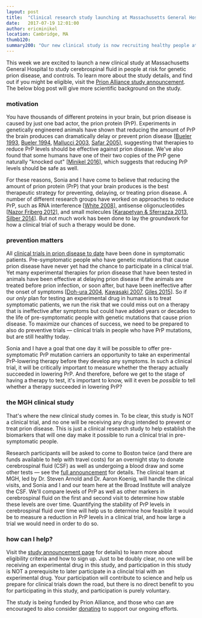 ```yaml
---
layout: post
title:  "Clinical research study launching at Massachusetts General Hospital"
date:   2017-07-19 12:01:00
author: ericminikel
location: Cambridge, MA
thumb120: 
summary200: "Our new clinical study is now recruiting healthy people at risk for genetic prion disease and controls to donate cerebrospinal fluid (CSF) for research."
---
```


This week we are excited to launch a new clinical study at Massachusetts General Hospital to study cerebrospinal fluid in people at risk for genetic prion disease, and controls. To learn more about the study details, and find out if you might be eligible, visit the [Prion Alliance study announcement](http://www.prionalliance.org/2017/07/19/prion-alliance-sponsors-mgh-research-study/). The below blog post will give more scientific background on the study.

### motivation

You have thousands of different proteins in your brain, but prion disease is caused by just one bad actor, the prion protein (PrP). Experiments in genetically engineered animals have shown that reducing the amount of PrP the brain produces can dramatically delay or prevent prion disease [[Bueler 1993], [Bueler 1994], [Mallucci 2003], [Safar 2005]], suggesting that therapies to reduce PrP levels should be effective against prion disease. We've also found that some humans have one of their two copies of the PrP gene naturally "knocked out" [[Minikel 2016]], which suggests that reducing PrP levels should be safe as well.

For these reasons, Sonia and I have come to believe that reducing the amount of prion protein (PrP) that your brain produces is the best therapeutic strategy for preventing, delaying, or treating prion disease. A number of different research groups have worked on approaches to reduce PrP, such as RNA interference [[White 2008]], antisense oligonucleotides [[Nazor Friberg 2012]], and small molecules [[Karapetyan & Sferrazza 2013], [Silber 2014]]. But not much work has been done to lay the groundwork for how a clinical trial of such a therapy would be done.

### prevention matters

All [clinical trials in prion disease to date](/2015/04/15/completed-clinical-trials-in-prion-disease/) have been done in symptomatic patients. Pre-symptomatic people who have genetic mutations that cause prion disease have never yet had the chance to participate in a clinical trial. Yet many experimental therapies for prion disease that have been tested in animals have been effective at delaying prion disease if the animals are treated before prion infection, or soon after, but have been ineffective after the onset of symptoms [[Doh-ura 2004], [Kawasaki 2007], [Giles 2015]]. So if our *only* plan for testing an experimental drug in humans is to treat symptomatic patients, we run the risk that we could miss out on a therapy that is ineffective after symptoms but could have added years or decades to the life of pre-symptomatic people with genetic mutations that cause prion disease. To maximize our chances of success, we need to be prepared to also do preventive trials &mdash; clinical trials in people who have PrP mutations, but are still healthy today.

Sonia and I have a goal that one day it will be possible to offer pre-symptomatic PrP mutation carriers an opportunity to take an experimental PrP-lowering therapy before they develop any symptoms. In such a clinical trial, it will be critically important to measure whether the therapy actually succeeded in lowering PrP. And therefore, before we get to the stage of having a therapy to test, it's important to know, will it even be *possible* to tell whether a therapy succeeded in lowering PrP?

### the MGH clinical study

That's where the new clinical study comes in. To be clear, this study is NOT a clinical trial, and no one will be receiving any drug intended to prevent or treat prion disease. This is just a clinical research study to help establish the biomarkers that will one day make it possible to run a clinical trial in pre-symptomatic people.

Research participants will be asked to come to Boston twice (and there are funds available to help with travel costs) for an overnight stay to donate cerebrospinal fluid (CSF) as well as undergoing a blood draw and some other tests &mdash; see the [full announcement](http://www.prionalliance.org/2017/07/19/prion-alliance-sponsors-mgh-research-study/) for details. The clinical team at MGH, led by Dr. Steven Arnold and Dr. Aaron Koenig, will handle the clinical visits, and Sonia and I and our team here at the Broad Institute will analyze the CSF. We'll compare levels of PrP as well as other markers in cerebrospinal fluid on the first and second visit to determine how stable these levels are over time. Quantifying the stability of PrP levels in cerebrospinal fluid over time will help us to determine how feasible it would be to measure a reduction in PrP levels in a clinical trial, and how large a trial we would need in order to do so.

### how can I help?

Visit the [study announcement page](http://www.prionalliance.org/2017/07/19/prion-alliance-sponsors-mgh-research-study/) for details) to learn more about eligibility criteria and how to sign up. Just to be doubly clear, no one will be receiving an experimental drug in this study, and participation in this study is NOT a prerequisite to later participate in a clincial trial with an experimental drug. Your participation will contribute to science and help us prepare for clinical trials down the road, but there is no direct benefit to you for participating in this study, and participation is purely voluntary.

The study is being funded by Prion Alliance, and those who can are encouraged to also consider [donating](http://www.prionalliance.org/donate/) to support our ongoing efforts.

[Bueler 1993]: http://www.ncbi.nlm.nih.gov/pubmed/8100741 "Büeler H, Aguzzi A, Sailer A, Greiner RA, Autenried P, Aguet M, Weissmann C. Mice devoid of PrP are resistant to scrapie. Cell. 1993 Jul 2;73(7):1339-47. PubMed PMID: 8100741."

[Bueler 1994]: http://www.ncbi.nlm.nih.gov/pubmed/8790598 "Büeler H, Raeber A, Sailer A, Fischer M, Aguzzi A, Weissmann C. High prion and PrPSc levels but delayed onset of disease in scrapie-inoculated mice heterozygous for a disrupted PrP gene. Mol Med. 1994 Nov;1(1):19-30. PubMed PMID: 8790598; PubMed Central PMCID: PMC2229922."

[Mallucci 2003]: http://www.ncbi.nlm.nih.gov/pubmed/14593181 "Mallucci G, Dickinson A, Linehan J, Klöhn PC, Brandner S, Collinge J. Depleting neuronal PrP in prion infection prevents disease and reverses spongiosis. Science. 2003 Oct 31;302(5646):871-4. PubMed PMID: 14593181."

[Doh-ura 2004]: http://www.ncbi.nlm.nih.gov/pubmed/15113880 "Doh-ura K, Ishikawa K, Murakami-Kubo I, Sasaki K, Mohri S, Race R, Iwaki T. Treatment of transmissible spongiform encephalopathy by intraventricular drug infusion in animal models. J Virol. 2004 May;78(10):4999-5006. PubMed PMID: 15113880; PubMed Central PMCID: PMC400350."

[Safar 2005]: http://www.ncbi.nlm.nih.gov/pubmed/16186247 "Safar JG, DeArmond SJ, Kociuba K, Deering C, Didorenko S, Bouzamondo-Bernstein E, Prusiner SB, Tremblay P. Prion clearance in bigenic mice. J Gen Virol. 2005 Oct;86(Pt 10):2913-23. PubMed PMID: 16186247."

[Kawasaki 2007]: http://www.ncbi.nlm.nih.gov/pubmed/17881452/ "Kawasaki Y, Kawagoe K, Chen CJ, Teruya K, Sakasegawa Y, Doh-ura K. Orally administered amyloidophilic compound is effective in prolonging the incubation periods of animals cerebrally infected with prion diseases in a prion strain-dependent manner. J Virol. 2007 Dec;81(23):12889-98. Epub 2007 Sep 19. PubMed PMID: 17881452; PubMed Central PMCID: PMC2169081."

[White 2008]: http://www.ncbi.nlm.nih.gov/pubmed/18632556 "White MD, Farmer M, Mirabile I, Brandner S, Collinge J, Mallucci GR. Single treatment with RNAi against prion protein rescues early neuronal dysfunction and  prolongs survival in mice with prion disease. Proc Natl Acad Sci U S A. 2008 Jul  22;105(29):10238-43. doi: 10.1073/pnas.0802759105. Epub 2008 Jul 16. PubMed PMID: 18632556; PubMed Central PMCID: PMC2474561."

[Nazor Friberg 2012]: http://www.ncbi.nlm.nih.gov/pubmed/23344724/ "Nazor Friberg K, Hung G, Wancewicz E, Giles K, Black C, Freier S, Bennett F, Dearmond SJ, Freyman Y, Lessard P, Ghaemmaghami S, Prusiner SB. Intracerebral Infusion of Antisense Oligonucleotides Into Prion-infected Mice. Mol Ther Nucleic Acids. 2012 Feb 7;1:e9. doi: 10.1038/mtna.2011.6. PubMed PMID: 23344724; PubMed Central PMCID: PMC3381600."

[Karapetyan & Sferrazza 2013]: http://www.ncbi.nlm.nih.gov/pubmed/23576755/ "Karapetyan YE, Sferrazza GF, Zhou M, Ottenberg G, Spicer T, Chase P, Fallahi M, Hodder P, Weissmann C, Lasmézas CI. Unique drug screening approach for prion diseases identifies tacrolimus and astemizole as antiprion agents. Proc Natl Acad Sci U S A. 2013 Apr 23;110(17):7044-9. doi: 10.1073/pnas.1303510110. Epub 2013 Apr 1. PubMed PMID: 23576755; PubMed Central PMCID: PMC3637718."

[Silber 2014]: http://www.ncbi.nlm.nih.gov/pubmed/24530226 "Silber BM, Gever JR, Rao S, Li Z, Renslo AR, Widjaja K, Wong C, Giles K, Freyman Y, Elepano M, Irwin JJ, Jacobson MP, Prusiner SB. Novel compounds lowering the cellular isoform of the human prion protein in cultured human cells. Bioorg Med Chem. 2014 Mar 15;22(6):1960-72. doi: 10.1016/j.bmc.2014.01.001. Epub  2014 Jan 9. PubMed PMID: 24530226; PubMed Central PMCID: PMC3984052."

[Giles 2015]: http://www.ncbi.nlm.nih.gov/pubmed/26224882 "Giles K, Berry DB, Condello C, Hawley RC, Gallardo-Godoy A, Bryant C, Oehler A, Elepano M, Bhardwaj S, Patel S, Silber BM, Guan S, DeArmond SJ, Renslo AR, Prusiner SB. Different 2-aminothiazole therapeutics produce distinct patterns of  scrapie prion neuropathology in mouse brains. J Pharmacol Exp Ther. 2015 Jul 29.  pii: jpet.115.224659. [Epub ahead of print] PubMed PMID: 26224882."

[Minikel 2016]: https://www.ncbi.nlm.nih.gov/pubmed/26791950 "Minikel EV, Vallabh SM, Lek M, Estrada K, Samocha KE, Sathirapongsasuti JF, McLean CY, Tung JY, Yu LP, Gambetti P, Blevins J, Zhang S, Cohen Y, Chen W, Yamada M, Hamaguchi T, Sanjo N, Mizusawa H, Nakamura Y, Kitamoto T, Collins SJ, Boyd A, Will RG, Knight R, Ponto C, Zerr I, Kraus TF, Eigenbrod S, Giese A, Calero M, de Pedro-Cuesta J, Haïk S, Laplanche JL, Bouaziz-Amar E, Brandel JP, Capellari S, Parchi P, Poleggi A, Ladogana A, O'Donnell-Luria AH, Karczewski KJ,  Marshall JL, Boehnke M, Laakso M, Mohlke KL, Kähler A, Chambert K, McCarroll S, Sullivan PF, Hultman CM, Purcell SM, Sklar P, van der Lee SJ, Rozemuller A, Jansen C, Hofman A, Kraaij R, van Rooij JG, Ikram MA, Uitterlinden AG, van Duijn  CM; Exome Aggregation Consortium (ExAC)., Daly MJ, MacArthur DG. Quantifying prion disease penetrance using large population control cohorts. Sci Transl Med.  2016 Jan 20;8(322):322ra9. doi: 10.1126/scitranslmed.aad5169. PubMed PMID: 26791950; PubMed Central PMCID: PMC4774245."







